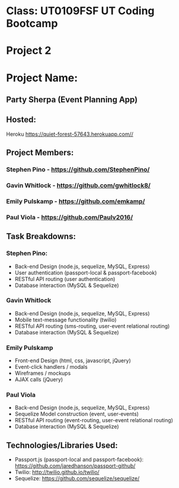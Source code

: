# Class: UT0109FSF UT Coding Bootcamp
# Project 2

# Project Name: 
## Party Sherpa (Event Planning App)

## Hosted:
Heroku <https://quiet-forest-57643.herokuapp.com//>

## Project Members: 
### Stephen Pino - <https://github.com/StephenPino/>
### Gavin Whitlock - <https://github.com/gwhitlock8/>
### Emily Pulskamp - <https://github.com/emkamp/>
### Paul Viola - <https://github.com/Paulv2016/>

## Task Breakdowns:
### Stephen Pino: 
* Back-end Design (node.js, sequelize, MySQL, Express)
* User authentication (passport-local & passport-facebook)
* RESTful API routing (user authentication)
* Database interaction (MySQL & Sequelize)
### Gavin Whitlock
* Back-end Design (node.js, sequelize, MySQL, Express)
* Mobile text-message functionality (twilio)
* RESTful API routing (sms-routing, user-event relational routing)
* Database interaction (MySQL & Sequelize)
### Emily Pulskamp
* Front-end Design (html, css, javascript, jQuery)
* Event-click handlers / modals
* Wireframes / mockups
* AJAX calls (jQuery)
### Paul Viola
* Back-end Design (node.js, sequelize, MySQL, Express)
* Sequelize Model construction (event, user-events)
* RESTful API routing (event-routing, user-event relational routing)
* Database interaction (MySQL & Sequelize)

## Technologies/Libraries Used:
* Passport.js (passport-local and passport-facebook):  <https://github.com/jaredhanson/passport-github/>
* Twilio: <http://twilio.github.io/twilio/>
* Sequelize: <https://github.com/sequelize/sequelize/>
